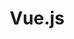 ---
view: category
lang: pt-br
order: 1
top: true
title: Vue.js
description: O Vue.js é o framework Javascript de maior ascensão dos últimos anos e com certeza tem seu espaço especial aqui no Ktquez play.
excerpt: O Vue.js é o framework Javascript de maior ascensão dos últimos anos
slug: vuejs
meta:
  - property: og:image
    content: https://ktquez.com/share/ktquez-play-image-share.png
  - name: twitter:image
    content: https://ktquez.com/share/ktquez-play-image-share.png
---